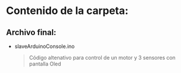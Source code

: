 # Contenido de la carpeta:

## Archivo final:
- slaveArduinoConsole.ino
  >	Código altenativo para control de un motor y 3 sensores con pantalla Oled
